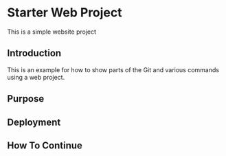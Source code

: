 # Starter Web Project
This is a simple website project
## Introduction
This is an example for how to show parts of the Git and various commands using a web project. 
## Purpose
## Deployment
## How To Continue
